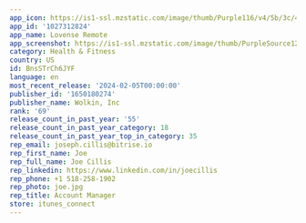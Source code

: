 ```yaml
---
app_icon: https://is1-ssl.mzstatic.com/image/thumb/Purple116/v4/5b/3c/48/5b3c4857-d29a-8dbe-4051-b4f65b5aa747/AppIcon-3-0-0-1x_U007emarketing-0-7-0-85-220.png/1024x1024bb.png
app_id: '1027312824'
app_name: Lovense Remote
app_screenshot: https://is1-ssl.mzstatic.com/image/thumb/PurpleSource126/v4/d4/a6/3b/d4a63bc1-be0b-e512-a40f-7064d3b63e6c/11ccbe99-8f29-4a5d-bf80-78c86eb9c80d_6.5_Home.png/1284x2778bb.png
category: Health & Fitness
country: US
id: BnsSTrCh6JYF
language: en
most_recent_release: '2024-02-05T00:00:00'
publisher_id: '1650180274'
publisher_name: Wolkin, Inc
rank: '69'
release_count_in_past_year: '55'
release_count_in_past_year_category: 18
release_count_in_past_year_top_in_category: 35
rep_email: joseph.cillis@bitrise.io
rep_first_name: Joe
rep_full_name: Joe Cillis
rep_linkedin: https://www.linkedin.com/in/joecillis
rep_phone: +1 518-258-1902
rep_photo: joe.jpg
rep_title: Account Manager
store: itunes_connect
---
```

